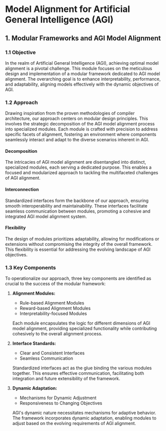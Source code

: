 # Model Alignment for Artificial General Intelligence (AGI)

## 1. Modular Frameworks and AGI Model Alignment

### 1.1 Objective

In the realm of Artificial General Intelligence (AGI), achieving optimal model alignment is a pivotal challenge. This module focuses on the meticulous design and implementation of a modular framework dedicated to AGI model alignment. The overarching goal is to enhance interpretability, performance, and adaptability, aligning models effectively with the dynamic objectives of AGI.

### 1.2 Approach

Drawing inspiration from the proven methodologies of compiler architecture, our approach centers on modular design principles. This involves the strategic decomposition of the AGI model alignment process into specialized modules. Each module is crafted with precision to address specific facets of alignment, fostering an environment where components seamlessly interact and adapt to the diverse scenarios inherent in AGI.

#### Decomposition

The intricacies of AGI model alignment are disentangled into distinct, specialized modules, each serving a dedicated purpose. This enables a focused and modularized approach to tackling the multifaceted challenges of AGI alignment.

#### Interconnection

Standardized interfaces form the backbone of our approach, ensuring smooth interoperability and maintainability. These interfaces facilitate seamless communication between modules, promoting a cohesive and integrated AGI model alignment system.

#### Flexibility

The design of modules prioritizes adaptability, allowing for modifications or extensions without compromising the integrity of the overall framework. This flexibility is essential for addressing the evolving landscape of AGI objectives.

### 1.3 Key Components

To operationalize our approach, three key components are identified as crucial to the success of the modular framework:

1. **Alignment Modules:**
   - Rule-based Alignment Modules
   - Reward-based Alignment Modules
   - Interpretability-focused Modules

   Each module encapsulates the logic for different dimensions of AGI model alignment, providing specialized functionality while contributing cohesively to the overall alignment process.

2. **Interface Standards:**
   - Clear and Consistent Interfaces
   - Seamless Communication

   Standardized interfaces act as the glue binding the various modules together. This ensures effective communication, facilitating both integration and future extensibility of the framework.

3. **Dynamic Adaptation:**
   - Mechanisms for Dynamic Adjustment
   - Responsiveness to Changing Objectives

   AGI's dynamic nature necessitates mechanisms for adaptive behavior. The framework incorporates dynamic adaptation, enabling modules to adjust based on the evolving requirements of AGI alignment.

